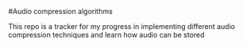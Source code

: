 #Audio compression algorithms

This repo is a tracker for my progress in implementing different audio compression techniques and learn how audio can be stored

